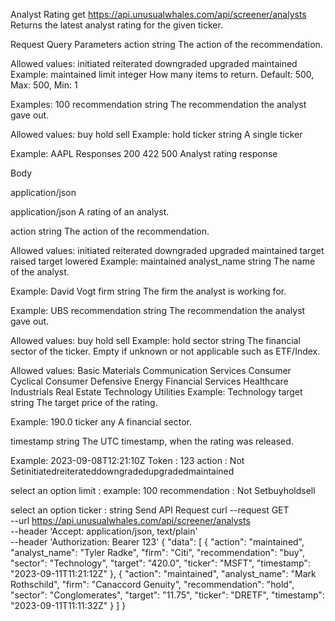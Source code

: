 Analyst Rating
get
https://api.unusualwhales.com/api/screener/analysts
Returns the latest analyst rating for the given ticker.

Request
Query Parameters
action
string
The action of the recommendation.

Allowed values:
initiated
reiterated
downgraded
upgraded
maintained
Example:
maintained
limit
integer
How many items to return. Default: 500, Max: 500, Min: 1

Examples:
100
recommendation
string
The recommendation the analyst gave out.

Allowed values:
buy
hold
sell
Example:
hold
ticker
string
A single ticker

Example:
AAPL
Responses
200
422
500
Analyst rating response

Body

application/json

application/json
A rating of an analyst.

action
string
The action of the recommendation.

Allowed values:
initiated
reiterated
downgraded
upgraded
maintained
target raised
target lowered
Example:
maintained
analyst_name
string
The name of the analyst.

Example:
David Vogt
firm
string
The firm the analyst is working for.

Example:
UBS
recommendation
string
The recommendation the analyst gave out.

Allowed values:
buy
hold
sell
Example:
hold
sector
string
The financial sector of the ticker. Empty if unknown or not applicable such as ETF/Index.

Allowed values:
Basic Materials
Communication Services
Consumer Cyclical
Consumer Defensive
Energy
Financial Services
Healthcare
Industrials
Real Estate
Technology
Utilities
Example:
Technology
target
string
The target price of the rating.

Example:
190.0
ticker
any
A financial sector.

timestamp
string
The UTC timestamp, when the rating was released.

Example:
2023-09-08T12:21:10Z
Token
:
123
action
:
Not Setinitiatedreiterateddowngradedupgradedmaintained

select an option
limit
:
example: 100
recommendation
:
Not Setbuyholdsell

select an option
ticker
:
string
Send API Request
curl --request GET \
  --url https://api.unusualwhales.com/api/screener/analysts \
  --header 'Accept: application/json, text/plain' \
  --header 'Authorization: Bearer 123'
{
  "data": [
    {
      "action": "maintained",
      "analyst_name": "Tyler Radke",
      "firm": "Citi",
      "recommendation": "buy",
      "sector": "Technology",
      "target": "420.0",
      "ticker": "MSFT",
      "timestamp": "2023-09-11T11:21:12Z"
    },
    {
      "action": "maintained",
      "analyst_name": "Mark Rothschild",
      "firm": "Canaccord Genuity",
      "recommendation": "hold",
      "sector": "Conglomerates",
      "target": "11.75",
      "ticker": "DRETF",
      "timestamp": "2023-09-11T11:11:32Z"
    }
  ]
}